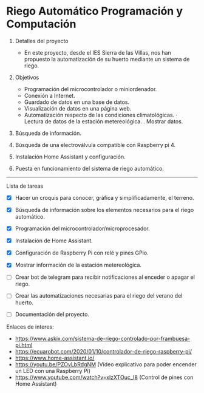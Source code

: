 # Riego Automático Programación y Computación

1. Detalles del proyecto
    - En este proyecto, desde el IES Sierra de las Villas, nos han propuesto la automatización de su huerto mediante un sistema de riego.

2. Objetivos
    - Programación del microcontrolador o miniordenador.
    - Conexión a Internet.
    - Guardado de datos en una base de datos.
    - Visualización de datos en una página web.
    - Automatización respecto de las condiciones climatológicas.
        · Lectura de datos de la estación metereológica.
        . Mostrar datos.

3. Búsqueda de información.

4. Búsqueda de una electroválvula compatible con Raspberry pi 4.

5. Instalación Home Assistant y configuración.

6. Puesta en funcionamiento del sistema de riego automático.

------------------------------------------------------------------------------------------------------

Lista de tareas
- [x] Hacer un croquis para conocer, gráfica y simplificadamente, el terreno.
- [x] Búsqueda de información sobre los elementos necesarios para el riego automático.
- [x] Programación del microcontrolador/microprocesador.
- [x] Instalación de Home Assistant.
- [x] Configuración de Raspberry Pi con relé y pines GPio.
- [x] Mostrar información de la estación metereológica.
- [ ] Crear bot de telegram para recibir notificaciones al enceder o apagar el riego.
- [ ] Crear las automatizaciones necesarias para el riego del verano del huerto.
- [ ] Documentación del proyecto.


Enlaces de interes:
- https://www.askix.com/sistema-de-riego-controlado-por-frambuesa-pi.html
- https://ecuarobot.com/2020/01/10/controlador-de-riego-raspberry-pi/
- https://www.home-assistant.io/
- https://youtu.be/PZOvLbRdgNM (Vídeo explicativo para poder encender un LED con una Raspberry Pi)
- https://www.youtube.com/watch?v=xlzXTOuc_I8 (Control de pines con Home Assistant)
